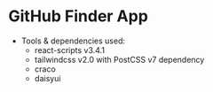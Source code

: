 # GitHub Finder App

* Tools & dependencies used:
    * react-scripts v3.4.1
    * tailwindcss v2.0 with PostCSS v7 dependency
    * craco 
    * daisyui 
 
